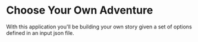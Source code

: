 # Choose Your Own Adventure

With this application you'll be building your own story given a set of options defined in an input json file.